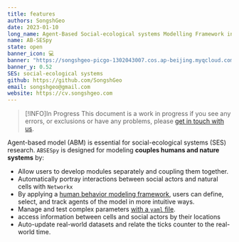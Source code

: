 ```yaml
---
title: features
authors: SongshGeo
date: 2023-01-10
long_name: Agent-Based Social-ecological systems Modelling Framework in Python
name: AB-SESpy
state: open
banner_icon: 💻
banner: "https://songshgeo-picgo-1302043007.cos.ap-beijing.myqcloud.com/uPic/abses_github_repo.svg"
banner_y: 0.52
SES: social-ecological systems
github: https://github.com/SongshGeo
email: songshgeo@gmail.com
website: https://cv.songshgeo.com
---
```


> [!INFO]In Progress
> This document is a work in progress if you see any errors, or exclusions or have any problems, please [get in touch with us](https://github.com/SongshGeo/ABSESpy/issues).

Agent-based model (ABM) is essential for social-ecological systems (SES) research. `ABSESpy` is designed for modeling **couples humans and nature systems** by:

- Allow users to develop modules separately and coupling them together.
- Automatically portray interactions between social actors and natural cells with `Networkx`
- By applying a [human behavior modeling framework]((https://songshgeo.github.io/ABSESpy/docs/background/#human-behaviour-framework)), users can define, select, and track agents of the model in more intuitive ways.
- Manage and test complex parameters [with a `yaml` file](https://songshgeo.github.io/ABSESpy/tutorial/notebooks/parameters/).
- access information between cells and social actors by their locations
- Auto-update real-world datasets and relate the ticks counter to the real-world time.